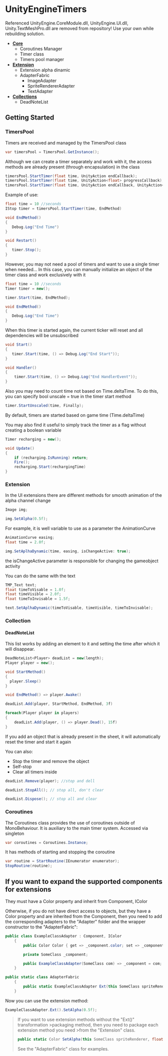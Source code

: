 # UnityEngineTimers

Referenced UnityEngine.CoreModule.dll, UnityEngine.UI.dll, Unity.TextMeshPro.dll are removed from repository! Use your own while rebuilding solution.

* **[Core](https://github.com/MrCroller/UnityEngineTimers/tree/master/TimersCore)**
  * Coroutines Manager
  * Timer class
  * Timers pool manager
* **[Extension](https://github.com/MrCroller/UnityEngineTimers/tree/master/Extension)**
  * Extension alpha dinamic
  * AdapterFabric
      * ImageAdapter
      * SpriteRendererAdapter
      * TextAdapter
* **[Collections](https://github.com/MrCroller/UnityEngineTimers/tree/master/Collections)**
  * DeadNoteList

## Getting Started

### TimersPool

Timers are received and managed by the TimersPool class

```csharp
var timersPool = TimersPool.GetInstance();
```

Although we can create a timer separately and work with it, the access methods are already present (through encapsulation) in the class

```csharp
timersPool.StartTimer(float time, UnityAction endCallback);
timersPool.StartTimer(float time, UnityAction<float> progressCallback);
timersPool.StartTimer(float time, UnityAction endCallback, UnityAction<float> progressCallback);
```

Example of use:

```csharp
float time = 10 //seconds
IStop timer = timersPool.StartTimer(time, EndMethod)

void EndMethod()
{
   Debug.Log("End Time")
}

void Restart()
{
   timer.Stop();
}
```

However, you may not need a pool of timers and want to use a single timer when needed...
In this case, you can manually initialize an object of the timer class and work exclusively with it

```csharp
float time = 10 //seconds
Timer timer = new();

timer.Start(time, EndMethod);

void EndMethod()
{
   Debug.Log("End Time")
}
```
When this timer is started again, the current ticker will reset and all dependencies will be unsubscribed

```csharp
void Start()
{
   timer.Start(time, () => Debug.Log("End Start"));
}

void Handler()
{
    timer.Start(time, () => Debug.Log("End HandlerEvent"));
}

```

Also you may need to count time not based on Time.deltaTime.
To do this, you can specify bool unscale = true in the timer start method
```csharp
timer.StartUnscaled(time, Finally);
```
By default, timers are started based on game time (Time.deltaTime)


You may also find it useful to simply track the timer as a flag without creating a boolean variable
```csharp
Timer recharging = new();

void Update()
{
    if (recharging.IsRunning) return;
    Fire();
    recharging.Start(rechargingTime)
}
```

### Extension

In the UI extensions there are different methods for smooth animation of the alpha channel change

```csharp
Image img;

img.SetAlpha(0.5f);

```

For example, it is well variable to use as a parameter the AnimationCurve

```csharp
AnimationCurve easing;
float time = 2.0f;

img.SetAplhaDynamic(time, easing, isChangeActive: true);
```

the isChangeActive parameter is responsible for changing the gameobject activity

You can do the same with the text

```csharp
TMP_Text text;
float timeToVisable = 1.0f;
float timeVisible = 2.0f;
float timeToInvisable = 1.5f;

text.SetAplhaDynamic(timeToVisable, timeVisible, timeToInvisable);
```



### Collection

#### DeadNoteList

This list works by adding an element to it and setting the time after which it will disappear.

```csharp
DeadNoteList<Player> deadList = new(length);
Player player = new();

void StartMethod()
{
  player.Sleep()
}

void EndMethod() => player.Awake()

deadList.Add(player, StartMethod, EndMethod, 3f)

foreach(Player player in players)
{
    deadList.Add(player, () => player.Dead(), 15f)
}
```

If you add an object that is already present in the sheet, it will automatically reset the timer and start it again

You can also:

* Stop the timer and remove the object
* Self-stop
* Clear all timers inside

```csharp
deadList.Remove(player); //stop and dell

deadList.StopAll(); // stop all, don't clear

deadList.Dispose(); // stop all and clear
```

### Coroutines

The Coroutines class provides the use of coroutines outside of MonoBehaviour. It is auxiliary to the main timer system. Accessed via singleton

```csharp
var coroutines = Coroutines.Instance;
```

It has methods of starting and stopping the coroutine

```csharp
var routine = StartRoutine(IEnumerator enumerator);
StopRoutine(routine);
```

## If you want to expand the supported components for extensions

They must have a Color property and inherit from Component, IColor

Otherwise, if you do not have direct access to objects, but they have a Color property and are inherited from the Component, then you need to add the corresponding adapters to the "Adapter" folder and the wrapper constructor to the "AdapterFabric":

```csharp
public class ExampleClassAdapter : Component, IColor
    {
        public Color Color { get => _component.color; set => _component.color = value; }

        private SomeClass _component;

        public ExampleClassAdapter(SomeClass com) => _component = com;
    }
```

```csharp
public static class AdapterFabric
    {
        public static ExampleClassAdapter Ext(this SomeClass spriteRenderer) => new ExampleClassAdapter(spriteRenderer);
    }
```

Now you can use the extension method:

```csharp
ExampleClassAdapter.Ext().SetAlpha(0.5f);
```

>If you want to use extension methods without the "Ext()" transformation >packaging method, then you need to package each extension method you need >from the "Extension" class.
>
>```csharp
>public static Color SetAlpha(this SomeClass spriteRenderer, float value) => >spriteRenderer.Ext().SetAlpha(value);
>```
>
> See the "AdapterFabric" class for examples.


